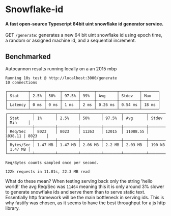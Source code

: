 # Snowflake-id

#### A fast open-source Typescript 64bit uint snowflake id generator service.

GET `/generate`: generates a new 64 bit uint snowflake id using epoch time, a random or assigned machine id, and a sequential increment.

## Benchmarked 
Autocannon results running locally on a an 2015 mbp

```
Running 10s test @ http://localhost:3000/generate
10 connections

┌─────────┬──────┬──────┬───────┬──────┬─────────┬─────────┬───────┐
│ Stat    │ 2.5% │ 50%  │ 97.5% │ 99%  │ Avg     │ Stdev   │ Max   │
├─────────┼──────┼──────┼───────┼──────┼─────────┼─────────┼───────┤
│ Latency │ 0 ms │ 0 ms │ 1 ms  │ 2 ms │ 0.26 ms │ 0.54 ms │ 18 ms │
└─────────┴──────┴──────┴───────┴──────┴─────────┴─────────┴───────┘
┌───────────┬─────────┬─────────┬─────────┬────────┬──────────┬─────────┬─────────┐
│ Stat      │ 1%      │ 2.5%    │ 50%     │ 97.5%  │ Avg      │ Stdev   │ Min     │
├───────────┼─────────┼─────────┼─────────┼────────┼──────────┼─────────┼─────────┤
│ Req/Sec   │ 8023    │ 8023    │ 11263   │ 12015  │ 11088.55 │ 1038.11 │ 8023    │
├───────────┼─────────┼─────────┼─────────┼────────┼──────────┼─────────┼─────────┤
│ Bytes/Sec │ 1.47 MB │ 1.47 MB │ 2.06 MB │ 2.2 MB │ 2.03 MB  │ 190 kB  │ 1.47 MB │
└───────────┴─────────┴─────────┴─────────┴────────┴──────────┴─────────┴─────────┘

Req/Bytes counts sampled once per second.

122k requests in 11.01s, 22.3 MB read
```

What do these mean? When testing serving back only the string 'hello world!' the avg Req/Sec was `11464` meaning this it is only around 3% slower to generate snowflake ids and serve them than to serve static text. Essentially http framework will be the main bottleneck in serving ids. This is why fastify was chosen, as it seems to have the best throughput for a js http library.